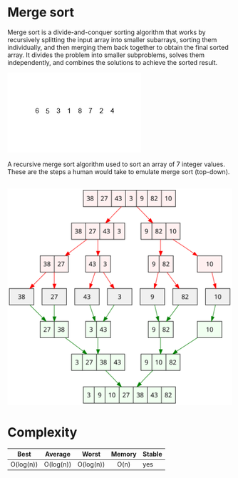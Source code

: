 # Merge sort

Merge sort is a divide-and-conquer sorting algorithm that works by recursively splitting the input array into smaller subarrays, sorting them individually, and then merging them back together to obtain the final sorted array. It divides the problem into smaller subproblems, solves them independently, and combines the solutions to achieve the sorted result.

![Alt text](https://github.com/Danish9991/Data-structures-and-Algorithms-/blob/main/algorithms/sorting/merge-sort/assets/merge-one.gif)

A recursive merge sort algorithm used to sort an array of 7 integer values. These are the steps a human would take to emulate merge sort (top-down).

![Alt text](https://github.com/Danish9991/Data-structures-and-Algorithms-/blob/main/algorithms/sorting/merge-sort/assets/merge-two.svg)
---

# Complexity

| Best        | Average       | Worst         | Memory        | Stable   | 
|:-----------:|:-------------:|:-------------:|:-------------:|:---------|
| O(log(n))   | O(log(n))     | O(log(n))     | O(n)          |yes       |